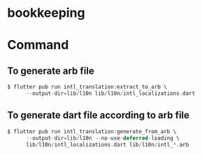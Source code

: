 # bookkeeping

# Command

## To generate arb file
```dart
$ flutter pub run intl_translation:extract_to_arb \
      --output-dir=lib/l10n lib/l10n/intl_localizations.dart
```

## To generate dart file according to arb file
```dart
$ flutter pub run intl_translation:generate_from_arb \
      --output-dir=lib/l10n --no-use-deferred-loading \
      lib/l10n/intl_localizations.dart lib/l10n/intl_*.arb
```